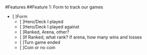 #Features
##Feature 1: Form to track our games
- [ ]Form
  - [ ]Hero/Deck I played
  - [ ]Hero/Deck I played against
  - [ ]Ranked, Arena, other?
  - [ ]If Ranked, what rank? If arena, how many wins and losses
  - [ ]Turn game ended
  - [ ]Coin or no coin
